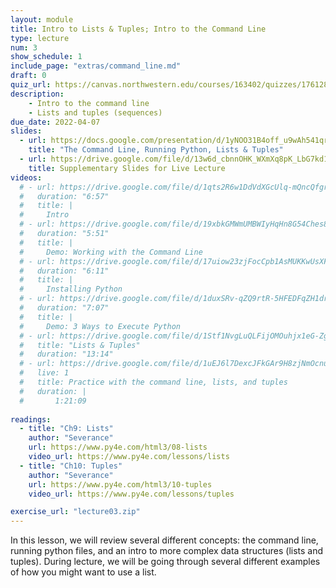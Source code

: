 ```yaml
---
layout: module
title: Intro to Lists & Tuples; Intro to the Command Line
type: lecture
num: 3
show_schedule: 1
include_page: "extras/command_line.md"
draft: 0
quiz_url: https://canvas.northwestern.edu/courses/163402/quizzes/176128
description:
    - Intro to the command line
    - Lists and tuples (sequences)
due_date: 2022-04-07
slides:
  - url: https://docs.google.com/presentation/d/1yNOO31B4off_u9wAh541qroD2muYkKTa/edit?usp=sharing&ouid=117551212520532352302&rtpof=true&sd=true
    title: "The Command Line, Running Python, Lists & Tuples"
  - url: https://drive.google.com/file/d/13w6d_cbnnOHK_WXmXq8pK_LbG7kd1y-I/view?usp=sharing
    title: Supplementary Slides for Live Lecture
videos: 
  # - url: https://drive.google.com/file/d/1qts2R6w1DdVdXGcUlq-mQncQfgrNcP80/view?usp=sharing
  #   duration: "6:57"
  #   title: |
  #     Intro
  # - url: https://drive.google.com/file/d/19xbkGMWmUMBWIyHqHn8G54Ches8su6EV/view?usp=sharing
  #   duration: "5:51"
  #   title: |
  #     Demo: Working with the Command Line
  # - url: https://drive.google.com/file/d/17uiow23zjFocCpb1AsMUKKwUsXFaWDpG/view?usp=sharing
  #   duration: "6:11"
  #   title: |
  #     Installing Python
  # - url: https://drive.google.com/file/d/1duxSRv-qZQ9rtR-5HFEDFqZH1dr_oOLw/view?usp=sharing
  #   duration: "7:07"
  #   title: |
  #     Demo: 3 Ways to Execute Python
  # - url: https://drive.google.com/file/d/1Stf1NvgLuQLFijOMOuhjx1eG-ZgxLA1j/view?usp=sharing
  #   title: "Lists & Tuples"
  #   duration: "13:14"
  # - url: https://drive.google.com/file/d/1uEJ6l7DexcJFkGAr9H8zjNmOcnuuNP44/view?usp=sharing
  #   live: 1
  #   title: Practice with the command line, lists, and tuples
  #   duration: |
  #       1:21:09
        
readings:
  - title: "Ch9: Lists"
    author: "Severance"
    url: https://www.py4e.com/html3/08-lists
    video_url: https://www.py4e.com/lessons/lists
  - title: "Ch10: Tuples"
    author: "Severance"
    url: https://www.py4e.com/html3/10-tuples
    video_url: https://www.py4e.com/lessons/tuples

exercise_url: "lecture03.zip"
---
```

In this lesson, we will review several different concepts: the command line, running python files, and an intro to more complex data structures (lists and tuples). During lecture, we will be going through several different examples of how you might want to use a list.
